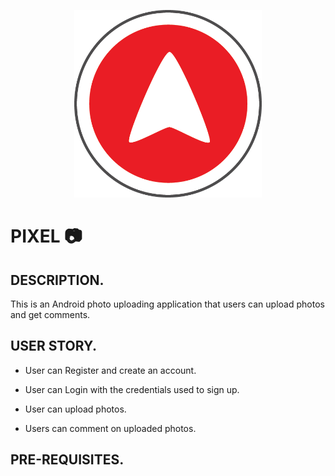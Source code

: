 <p align="center">
<img align="centre" width="300" src="Spec.md/Disp1.png" alt="Pixel logo" />
<p>

# PIXEL :camera:


## DESCRIPTION.

This is an Android photo uploading application that users can upload photos and get comments.

## USER STORY.

- User can Register and create an account.

- User can Login with the credentials used to sign up.

- User can upload photos. 

- Users can comment on uploaded photos.

## PRE-REQUISITES.